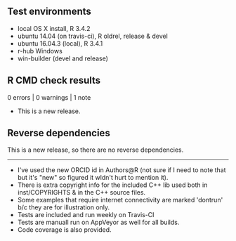 ## Test environments
* local OS X install, R 3.4.2
* ubuntu 14.04 (on travis-ci), R oldrel, release & devel
* ubuntu 16.04.3 (local), R 3.4.1
* r-hub Windows
* win-builder (devel and release)

## R CMD check results

0 errors | 0 warnings | 1 note

* This is a new release.

## Reverse dependencies

This is a new release, so there are no reverse dependencies.

---

* I've used the new ORCID id in
  Authors@R (not sure if I need
  to note that but it's "new" so
  figured it wldn't hurt to 
  mention it).
* There is extra copyright info
  for the included C++ lib used
  both in inst/COPYRIGHTS &
  in the C++ source files.
* Some examples that require
  internet connectivity are 
  marked 'dontrun' b/c they 
  are for illustration only.
* Tests are included  and run
  weekly on Travis-CI
* Tests are manuall run on AppVeyor
  as well for all builds.
* Code coverage is also provided.